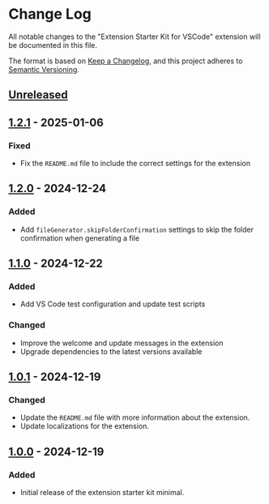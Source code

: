 # Change Log

All notable changes to the "Extension Starter Kit for VSCode" extension will be documented in this file.

The format is based on [Keep a Changelog](https://keepachangelog.com/en/1.0.0/),
and this project adheres to [Semantic Versioning](https://semver.org/spec/v2.0.0.html).

## [Unreleased]

## [1.2.1] - 2025-01-06

### Fixed

- Fix the `README.md` file to include the correct settings for the extension

## [1.2.0] - 2024-12-24

### Added

- Add `fileGenerator.skipFolderConfirmation` settings to skip the folder confirmation when generating a file

## [1.1.0] - 2024-12-22

### Added

- Add VS Code test configuration and update test scripts

### Changed

- Improve the welcome and update messages in the extension
- Upgrade dependencies to the latest versions available

## [1.0.1] - 2024-12-19

### Changed

- Update the `README.md` file with more information about the extension.
- Update localizations for the extension.

## [1.0.0] - 2024-12-19

### Added

- Initial release of the extension starter kit minimal.

[unreleased]: https://github.com/ManuelGil/vscode-typescript-generator/compare/v1.2.1...HEAD
[1.2.1]: https://github.com/ManuelGil/vscode-typescript-generator/compare/v1.2.0...v1.2.1
[1.2.0]: https://github.com/ManuelGil/vscode-typescript-generator/compare/v1.1.0...v1.2.0
[1.1.0]: https://github.com/ManuelGil/vscode-typescript-generator/compare/v1.0.1...v1.1.0
[1.0.1]: https://github.com/ManuelGil/vscode-typescript-generator/compare/v1.0.0...v1.0.1
[1.0.0]: https://github.com/ManuelGil/vscode-typescript-generator/releases/tag/v1.0.0
